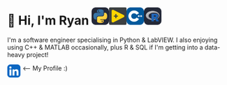# 👋 Hi, I'm Ryan  <img src="Images/Python-Dark.svg" alt="Python" style="width:40px;height:40px;fill:;"><img src="Images/LabVIEW.png" alt="Python" style="width:40px;height:40px;fill:;"><img src="Images/CPP.svg" alt="Python" style="width:40px;height:40px;fill:;"><img src="Images/R-Dark.svg" alt="Python" style="width:40px;height:40px;fill:;">




I'm a software engineer specialising in Python & LabVIEW.
I also enjoying using C++ & MATLAB occasionally, plus R & SQL if I'm getting into a data-heavy project! 



<div style="display: flex; align-items: top;">
  <a href="https://www.linkedin.com/in/ryan-sims23/">
    <img src="Images/LinkedIn.svg" alt="LinkedIn" style="width:30px;height:30px;">
  </a>
  <span style="margin-left: 5px;"><-- My Profile :)</span>
</div>
